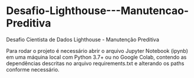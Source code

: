 # Desafio-Lighthouse---Manutencao-Preditiva

Desafio Cientista de Dados Lighthouse - Manutenção Preditiva

Para rodar o projeto é necessário abrir o arquivo Jupyter Notebook (ipynb) em uma máquina local com Python 3.7+ ou no Google Colab, contendo as dependências descritas no arquivo requirements.txt e alterando os paths conforme necessário.
